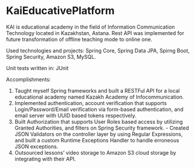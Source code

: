 # KaiEducativePlatform

KAI is educational academy in the field of Information Communication Technology located in Kazakhstan, Astana. Rest API was implemented for future transformation of offline teaching mode to online one. 

Used technologies and projects: Spring Core, Spring Data JPA, Spirng Boot, Spring Security, Amazon S3, MySQL. 

Unit tests written in: JUnit

Accomplishments: 

1. Taught myself Spring frameworks and built a RESTFul API for a local educational academy named Kazakh Academy of Infocommunication.
2. Implemented authentication, account verification that supports Login/Password/Email verification via form-based authentication, and email server with UUID based tokens respectively.
3. Built Authorization that supports User Roles based access by utilizing Granted Authorities, and filters on Spring Security framework. - Created JSON Validators on the controller layer by using Regular Expressions, and built a custom Runtime Exceptions Handler to handle erroneous JSON exceptions.
4. Outsourced lessons’ video storage to Amazon S3 cloud storage by integrating with their API.
